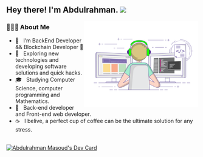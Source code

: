 <h2> Hey there! I'm Abdulrahman. <img src="https://github.com/souvikguria98/souvikguria98/blob/master/Hi.gif" width="25"></h2>
<img align="right" alt="GIF" src="https://raw.githubusercontent.com/devSouvik/devSouvik/master/gif3.gif" width="300"/>


<h3> 👨🏻‍💻 About Me </h3>

- 🔭 &nbsp; I’m BackEnd Developer && Blockchain Developer 🤔
- 🤔 &nbsp; Exploring new technologies and developing software solutions and quick hacks.
- 🎓 &nbsp; Studying Computer Science, computer programming and Mathematics.
- 💼 &nbsp; Back-end developer and Front-end web developer.
- ☕ &nbsp; I belive, a perfect cup of coffee can be the ultimate solution for any stress. 

<!-- <h3>🛠 Tech Stack</h3>

- 💻 &nbsp; JavaScript | ES6 | PHP | OOP | MVC | Laravel | GoLang | Solidity
- 🛢 &nbsp;  MySQL | SQL | CMD
- 🌐 &nbsp; DesignAPI | SwaggerAPI | Design Database | JWT | API Documentaion
- 🔧 &nbsp; Visual Studio code | Git
- 🖥 &nbsp; Adobe Xd | Illustrator | Photoshop -->

<br>
<a href="https://app.daily.dev/theamasoud" width="300"><img src="https://api.daily.dev/devcards/86f458e50645438481204ed21030de9e.png?r=pyx" width="400" alt="Abdulrahman Masoud's Dev Card"/></a>
<!--
<br>
<img align="center" src="https://github-readme-stats.vercel.app/api?username=abdulrahmanmasoud&include_all_commits=true&count_private=true&show_icons=true&line_height=20&title_color=7A7ADB&icon_color=2234AE&text_color=D3D3D3&bg_color=0,000000,130F40" alt="AbdulrahmanMasoud's Github Stats">

</br>

[![Top Langs](https://github-readme-stats.vercel.app/api/top-langs/?username=abdulrahmanmasoud&layout=compact&text_color=daf7dc&bg_color=151515)](https://github.com/abdulrahmanmasoud/github-readme-stats)
-->

<h3> 🤝🏻 Connect with Me </h3>

<p align="center">
 &nbsp; <a href="https://dev.to/theamasoud" target="_blank" rel="noopener noreferrer"><img src="https://img.icons8.com/plasticine/100/000000/dev.png" width="50" alt="DEV"/></a>  
&nbsp; <a href="https://facebook.com/abdulrahmanmasoudofficial" target="_blank" rel="noopener noreferrer"><img src="https://img.icons8.com/plasticine/100/000000/facebook.png" width="50" /></a>  
 &nbsp; <a href="https://twitter.com/theamasoud" target="_blank" rel="noopener noreferrer"><img src="https://img.icons8.com/plasticine/100/000000/twitter.png" width="50" /></a>  
&nbsp; <a href="https://www.instagram.com/_abdulrahmanmasoud_/" target="_blank" rel="noopener noreferrer"><img src="https://img.icons8.com/plasticine/100/000000/instagram-new.png" width="50" /></a>  
&nbsp; <a href="https://www.linkedin.com/in/abdulrahmanmasoudofficial/" target="_blank" rel="noopener noreferrer"><img src="https://img.icons8.com/plasticine/100/000000/linkedin.png" width="50" /></a>
&nbsp; <a href="mailto:abdulrahman.masoud.official@gmail.com" target="_blank" rel="noopener noreferrer"><img src="https://img.icons8.com/plasticine/100/000000/gmail.png"  width="50" /></a>
  &nbsp; <a href="https://stackoverflow.com/users/10334589/abdulrahman" target="_blank" rel="noopener noreferrer"><img src="https://upload.wikimedia.org/wikipedia/commons/thumb/e/ef/Stack_Overflow_icon.svg/768px-Stack_Overflow_icon.svg.png" width="50" /></a>

</p>


